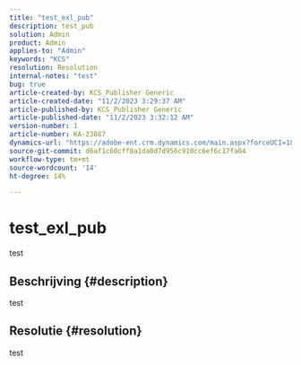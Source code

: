 ```yaml
---
title: "test_exl_pub"
description: test_pub
solution: Admin
product: Admin
applies-to: "Admin"
keywords: "KCS"
resolution: Resolution
internal-notes: "test"
bug: true
article-created-by: KCS_Publisher Generic
article-created-date: "11/2/2023 3:29:37 AM"
article-published-by: KCS_Publisher Generic
article-published-date: "11/2/2023 3:32:12 AM"
version-number: 1
article-number: KA-23087
dynamics-url: "https://adobe-ent.crm.dynamics.com/main.aspx?forceUCI=1&pagetype=entityrecord&etn=knowledgearticle&id=8c28a50a-3079-ee11-8179-6045bd0065f9"
source-git-commit: d6af1c60cff8a1da0d7d956c910cc6ef6c17fa04
workflow-type: tm+mt
source-wordcount: '14'
ht-degree: 14%

---
```


# test_exl_pub


test

## Beschrijving {#description}

test

## Resolutie {#resolution}


test
